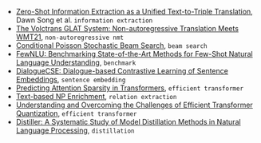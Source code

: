 
- [Zero-Shot Information Extraction as a Unified Text-to-Triple Translation](https://arxiv.org/pdf/2109.11171.pdf), Dawn Song et al. `information extraction`
- [The Volctrans GLAT System: Non-autoregressive Translation Meets WMT21](https://arxiv.org/pdf/2109.11247.pdf), `non-autoregressive nmt`
- [Conditional Poisson Stochastic Beam Search](https://arxiv.org/pdf/2109.11034.pdf), `beam search`
- [FewNLU: Benchmarking State-of-the-Art Methods for Few-Shot Natural Language Understanding](https://arxiv.org/pdf/2109.12742.pdf), `benchmark`
- [DialogueCSE: Dialogue-based Contrastive Learning of Sentence Embeddings](https://arxiv.org/pdf/2109.12599.pdf), `sentence embedding`
- [Predicting Attention Sparsity in Transformers](https://arxiv.org/pdf/2109.12188.pdf), `efficient transformer`
- [Text-based NP Enrichment](https://arxiv.org/pdf/2109.12085.pdf), `relation extraction`
- [Understanding and Overcoming the Challenges of Efficient Transformer Quantization](https://arxiv.org/pdf/2109.12948.pdf), `efficient transformer`
- [Distiller: A Systematic Study of Model Distillation Methods in Natural Language Processing](https://arxiv.org/pdf/2109.11105.pdf), `distillation`
